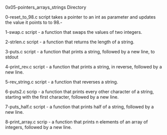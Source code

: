 0x05-pointers_arrays_strings Directory

0-reset_to_98.c script takes a pointer to an int as parameter and updates the value it points to to 98.- 

1-swap.c script - a function that swaps the values of two integers.

2-strlen.c script -  a function that returns the length of a string.

3-puts.c script - a function that prints a string, followed by a new line, to stdout

4-print_rev.c script -  a function that prints a string, in reverse, followed by a new line.

5-rev_string.c script -  a function that reverses a string.

6-puts2.c scrip - a function that prints every other character of a string, starting with the first character, followed by a new line.

7-puts_half.c script - a function that prints half of a string, followed by a new line.

8-print_array.c scrip - a function that prints n elements of an array of integers, followed by a new line.
 
